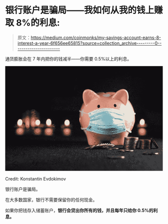 # 银行账户是骗局——我如何从我的钱上赚取 8%的利息:

> 原文：<https://medium.com/coinmonks/my-savings-account-earns-8-interest-a-year-6f656ee65815?source=collection_archive---------0----------------------->

通货膨胀会在 7 年内把你的钱减半——你需要 0.5%以上的利息。

![](img/2194a5031e7429e981dae39cf3d05835.png)

Credit: Konstantin Evdokimov

银行账户是骗局。

在大多数国家，银行不需要保留你的任何现金。

如果你把钱存入储蓄账户，**银行会贷出你所有的钱，并且每年只给你 0.5%的利息。**